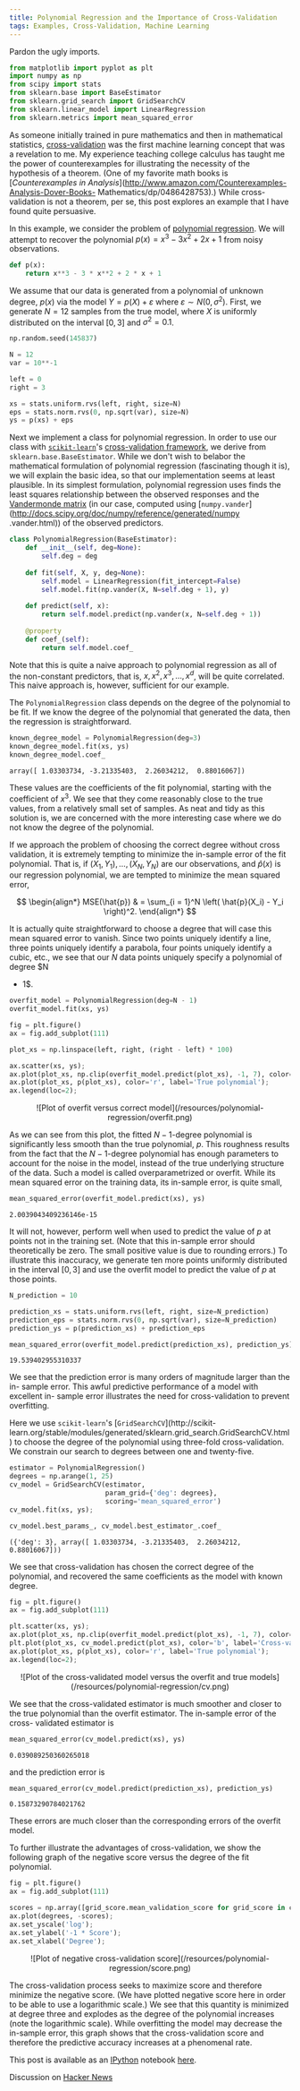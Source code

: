 ```yaml
---
title: Polynomial Regression and the Importance of Cross-Validation
tags: Examples, Cross-Validation, Machine Learning
---
```


Pardon the ugly imports.

```python
from matplotlib import pyplot as plt
import numpy as np
from scipy import stats
from sklearn.base import BaseEstimator
from sklearn.grid_search import GridSearchCV
from sklearn.linear_model import LinearRegression
from sklearn.metrics import mean_squared_error
```

As someone initially trained in pure mathematics and then in mathematical
statistics, [cross-validation](http://en.wikipedia.org/wiki/Cross-validation_%28statistics%29) was the first machine learning concept that was a
revelation to me.  My experience teaching college calculus has taught me the
power of counterexamples for illustrating the necessity of the hypothesis of a
theorem.  (One of my favorite math books is [_Counterexamples in
Analysis_](http://www.amazon.com/Counterexamples-Analysis-Dover-Books-
Mathematics/dp/0486428753).)  While cross-validation is not a theorem, per se,
this post explores an example that I have found quite persuasive.

In this example, we consider the problem of [polynomial
regression](http://en.wikipedia.org/wiki/Polynomial_regression).  We will
attempt to recover the polynomial $p(x) = x^3 - 3 x^2 + 2 x + 1$ from noisy
observations.

```python
def p(x):
    return x**3 - 3 * x**2 + 2 * x + 1
```

We assume that our data is generated from a polynomial of unknown degree, $p(x)$
via the model $Y = p(X) + \varepsilon$ where $\varepsilon \sim N(0, \sigma^2)$.
First, we generate $N = 12$ samples from the true model, where $X$ is uniformly
distributed on the interval $[0, 3]$ and $\sigma^2 = 0.1$.

```python
np.random.seed(145837)
```

```python
N = 12
var = 10**-1

left = 0
right = 3

xs = stats.uniform.rvs(left, right, size=N)
eps = stats.norm.rvs(0, np.sqrt(var), size=N)
ys = p(xs) + eps
```

Next we implement a class for polynomial regression.  In order to use our class
with [`scikit-learn`](http://scikit-learn.org/stable/)'s [cross-validation
framework](http://scikit-learn.org/stable/model_selection.html#model-selection),
we derive from `sklearn.base.BaseEstimator`.  While we don't wish to belabor the
mathematical formulation of polynomial regression (fascinating though it is), we
will explain the basic idea, so that our implementation seems at least
plausible.  In its simplest formulation, polynomial regression uses finds the
least squares relationship between the observed responses and the [Vandermonde
matrix](http://en.wikipedia.org/wiki/Vandermonde_matrix) (in our case, computed
using [`numpy.vander`](http://docs.scipy.org/doc/numpy/reference/generated/numpy
.vander.html)) of the observed predictors.

```python
class PolynomialRegression(BaseEstimator):
    def __init__(self, deg=None):
        self.deg = deg
    
    def fit(self, X, y, deg=None):
        self.model = LinearRegression(fit_intercept=False)
        self.model.fit(np.vander(X, N=self.deg + 1), y)
    
    def predict(self, x):
        return self.model.predict(np.vander(x, N=self.deg + 1))
    
    @property
    def coef_(self):
        return self.model.coef_
```

Note that this is quite a naive approach to polynomial regression as all of the
non-constant predictors, that is, $x, x^2, x^3, \ldots, x^d$, will be quite
correlated.  This naive approach is, however, sufficient for our example.

The `PolynomialRegression` class depends on the degree of the polynomial to be
fit.  If we know the degree of the polynomial that generated the data, then the
regression is straightforward.

```python
known_degree_model = PolynomialRegression(deg=3)
known_degree_model.fit(xs, ys)
known_degree_model.coef_
```



    array([ 1.03303734, -3.21335403,  2.26034212,  0.88016067])



These values are the coefficients of the fit polynomial, starting with the
coefficient of $x^3$.  We see that they come reasonably close to the true
values, from a relatively small set of samples.  As neat and tidy as this
solution is, we are concerned with the more interesting case where we do not
know the degree of the polynomial.

If we approach the problem of choosing the correct degree without cross
validation, it is extremely tempting to minimize the in-sample error of the fit
polynomial.  That is, if $(X_1, Y_1), \ldots, (X_N, Y_N)$ are our observations,
and $\hat{p}(x)$ is our regression polynomial, we are tempted to minimize the
mean squared error,

$$
\begin{align*}
MSE(\hat{p})
    & = \sum_{i = 1}^N \left( \hat{p}(X_i) - Y_i \right)^2.
\end{align*}
$$

It is actually quite straightforward to choose a degree that will case this mean
squared error to vanish.  Since two points uniquely identify a line, three
points uniquely identify a parabola, four points uniquely identify a cubic,
etc., we see that our $N$ data points uniquely specify a polynomial of degree $N
- 1$.

```python
overfit_model = PolynomialRegression(deg=N - 1)
overfit_model.fit(xs, ys)
```

```python
fig = plt.figure()
ax = fig.add_subplot(111)

plot_xs = np.linspace(left, right, (right - left) * 100)

ax.scatter(xs, ys);
ax.plot(plot_xs, np.clip(overfit_model.predict(plot_xs), -1, 7), color='k', label='Overfit estimator');
ax.plot(plot_xs, p(plot_xs), color='r', label='True polynomial');
ax.legend(loc=2);
```

<center>![Plot of overfit versus correct model](/resources/polynomial-regression/overfit.png)</center>

As we can see from this plot, the fitted $N - 1$-degree polynomial is
significantly less smooth than the true polynomial, $p$.  This roughness results
from the fact that the $N - 1$-degree polynomial has enough parameters to
account for the noise in the model, instead of the true underlying structure of
the data.  Such a model is called overparametrized or overfit.  While its mean
squared error on the training data, its in-sample error, is quite small,

```python
mean_squared_error(overfit_model.predict(xs), ys)
```



    2.0039043409236146e-15



It will not, however, perform well when used to predict the value of $p$ at
points not in the training set.  (Note that this in-sample error should
theoretically be zero.  The small positive value is due to rounding errors.)  To
illustrate this inaccuracy, we generate ten more points uniformly distributed in
the interval $[0, 3]$ and use the overfit model to predict the value of $p$ at
those points.

```python
N_prediction = 10

prediction_xs = stats.uniform.rvs(left, right, size=N_prediction)
prediction_eps = stats.norm.rvs(0, np.sqrt(var), size=N_prediction)
prediction_ys = p(prediction_xs) + prediction_eps

mean_squared_error(overfit_model.predict(prediction_xs), prediction_ys)
```



    19.539402955310337



We see that the prediction error is many orders of magnitude larger than the in-
sample error.  This awful predictive performance of a model with excellent in-
sample error illustrates the need for cross-validation to prevent overfitting.

Here we use `scikit-learn`'s [`GridSearchCV`](http://scikit-
learn.org/stable/modules/generated/sklearn.grid_search.GridSearchCV.html) to
choose the degree of the polynomial using three-fold cross-validation.  We
constrain our search to degrees between one and twenty-five.

```python
estimator = PolynomialRegression()
degrees = np.arange(1, 25)
cv_model = GridSearchCV(estimator,
                        param_grid={'deg': degrees},
                        scoring='mean_squared_error')
cv_model.fit(xs, ys);
```

```python
cv_model.best_params_, cv_model.best_estimator_.coef_
```



    ({'deg': 3}, array([ 1.03303734, -3.21335403,  2.26034212,  0.88016067]))



We see that cross-validation has chosen the correct degree of the polynomial,
and recovered the same coefficients as the model with known degree.

```python
fig = plt.figure()
ax = fig.add_subplot(111)

plt.scatter(xs, ys);
ax.plot(plot_xs, np.clip(overfit_model.predict(plot_xs), -1, 7), color='k', label='Overfit estimator');
plt.plot(plot_xs, cv_model.predict(plot_xs), color='b', label='Cross-validated estimator');
ax.plot(plot_xs, p(plot_xs), color='r', label='True polynomial');
ax.legend(loc=2);
```

<center>![Plot of the cross-validated model versus the overfit and true models](/resources/polynomial-regression/cv.png)</center>

We see that the cross-validated estimator is much smoother and closer to the
true polynomial than the overfit estimator.  The in-sample error of the cross-
validated estimator is

```python
mean_squared_error(cv_model.predict(xs), ys)
```



    0.039089250360265018



and the prediction error is

```python
mean_squared_error(cv_model.predict(prediction_xs), prediction_ys)
```



    0.15873290784021762



These errors are much closer than the corresponding errors of the overfit model.

To further illustrate the advantages of cross-validation, we show the following
graph of the negative score versus the degree of the fit polynomial.

```python
fig = plt.figure()
ax = fig.add_subplot(111)

scores = np.array([grid_score.mean_validation_score for grid_score in cv_model.grid_scores_])
ax.plot(degrees, -scores);
ax.set_yscale('log');
ax.set_ylabel('-1 * Score');
ax.set_xlabel('Degree');
```

<center>![Plot of negative cross-validation score](/resources/polynomial-regression/score.png)</center>

The cross-validation process seeks to maximize score and therefore minimize the
negative score.  (We have plotted negative score here in order to be able to use
a logarithmic scale.)  We see that this quantity is minimized at degree three
and explodes as the degree of the polynomial increases (note the logarithmic
scale).  While overfitting the model may decrease the in-sample error, this
graph shows that the cross-validation score and therefore the predictive
accuracy increases at a phenomenal rate.

This post is available as an [IPython](http://ipython.org/) notebook [here](/resources/polynomial-regression/notebook.ipynb).

Discussion on [Hacker News](https://news.ycombinator.com/item?id=6895540)

<script type="text/javascript" src="http://cdn.mathjax.org/mathjax/latest/MathJax.js?config=TeX-AMS_HTML"></script>
